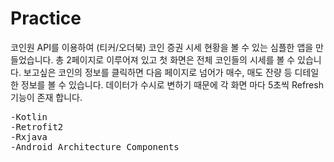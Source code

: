 # Practice
코인원 API를 이용하여 (티커/오더북) 코인 증권 시세 현황을 볼 수 있는 심플한 앱을 만들었습니다.
총 2페이지로 이루어져 있고 첫 화면은 전체 코인들의 시세를 볼 수 있습니다.
보고싶은 코인의 정보를 클릭하면 다음 페이지로 넘어가 매수, 매도 잔량 등 디테일한 정보를 볼 수 있습니다.
데이터가 수시로 변하기 때문에 각 화면 마다 5초씩 Refresh 기능이 존재 합니다. 

<pre>
-Kotlin
-Retrofit2
-Rxjava
-Android Architecture Components
</pre>
